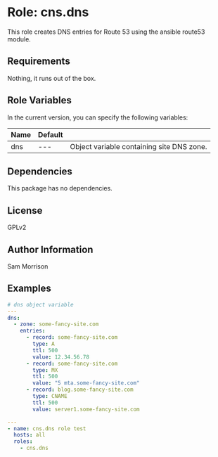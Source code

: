 Role: cns.dns
========

This role creates DNS entries for Route 53 using the ansible route53 module.

Requirements
------------

Nothing, it runs out of the box.

Role Variables
--------------

In the current version, you can specify the following variables:

| Name               | Default |                                           |
|--------------------|---------|-------------------------------------------|
| dns                |   ---   | Object variable containing site DNS zone. |

Dependencies
------------

This package has no dependencies.

License
-------

GPLv2

Author Information
------------------

Sam Morrison

Examples
--------
```yaml
# dns object variable
---
dns:
  - zone: some-fancy-site.com
    entries:
      - record: some-fancy-site.com
        type: A
        ttl: 500
        value: 12.34.56.78
      - record: some-fancy-site.com
        type: MX
        ttl: 500
        value: "5 mta.some-fancy-site.com"
      - record: blog.some-fancy-site.com
        type: CNAME
        ttl: 500
        value: server1.some-fancy-site.com
```

```yaml
---
- name: cns.dns role test
  hosts: all
  roles:
    - cns.dns
```
